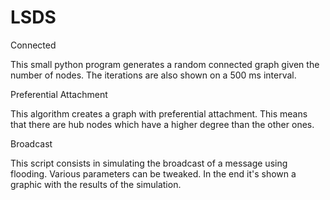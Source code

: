 # LSDS
Connected

This small python program generates a random connected graph given the number of nodes.
The iterations are also shown on a 500 ms interval.

Preferential Attachment

This algorithm creates a graph with preferential attachment. This means that there are hub nodes
which have a higher degree than the other ones.

Broadcast

This script consists in simulating the broadcast of a message using flooding. Various parameters can be tweaked.
In the end it's shown a graphic with the results of the simulation.
